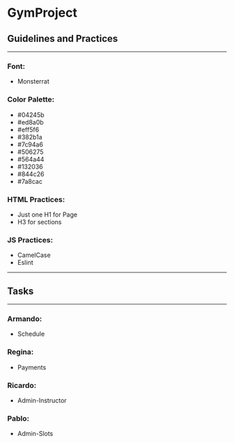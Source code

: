 # GymProject

## Guidelines and Practices
___
### Font:
  - Monsterrat

### Color Palette:

  - #04245b
  - #ed8a0b
  - #eff5f6
  - #382b1a
  - #7c94a6
  - #506275
  - #564a44
  - #132036
  - #844c26
  - #7a8cac

### HTML Practices:

 - Just one H1 for Page
 - H3 for sections

### JS Practices:

 - CamelCase
 - Eslint

 ________________________________________________________

## Tasks
___

### Armando:
 - Schedule

### Regina:
 - Payments

### Ricardo:
 - Admin-Instructor

### Pablo:
 - Admin-Slots
